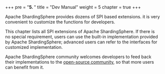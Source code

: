 +++
pre = "<b>5. </b>"
title = "Dev Manual"
weight = 5
chapter = true
+++

Apache ShardingSphere provides dozens of SPI based extensions. 
it is very convenient to customize the functions for developers.

This chapter lists all SPI extensions of Apache ShardingSphere.
If there is no special requirement, users can use the built-in implementation provided by Apache ShardingSphere; 
advanced users can refer to the interfaces for customized implementation.

Apache ShardingSphere community welcomes developers to feed back their implementations to the [open-source community](https://github.com/apache/shardingsphere/pulls), 
so that more users can benefit from it.
